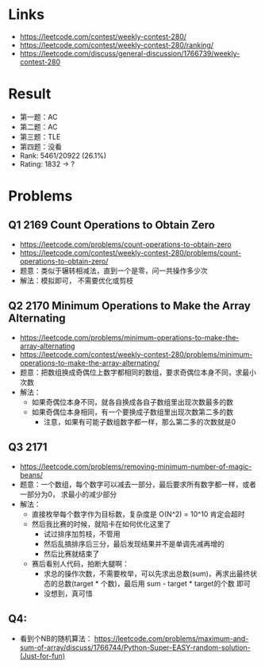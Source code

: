 # Links

- https://leetcode.com/contest/weekly-contest-280/
- https://leetcode.com/contest/weekly-contest-280/ranking/
- https://leetcode.com/discuss/general-discussion/1766739/weekly-contest-280

# Result

- 第一题：AC
- 第二题：AC
- 第三题：TLE
- 第四题：没看
- Rank: 5461/20922 (26.1%)
- Rating: 1832 -> ?

# Problems

## Q1 2169 Count Operations to Obtain Zero

- https://leetcode.com/problems/count-operations-to-obtain-zero
- https://leetcode.com/contest/weekly-contest-280/problems/count-operations-to-obtain-zero/
- 题意：类似于辗转相减法，直到一个是零，问一共操作多少次
- 解法：模拟即可， 不需要优化或剪枝

## Q2 2170 Minimum Operations to Make the Array Alternating

- https://leetcode.com/problems/minimum-operations-to-make-the-array-alternating
- https://leetcode.com/contest/weekly-contest-280/problems/minimum-operations-to-make-the-array-alternating/
- 题意：把数组换成奇偶位上数字都相同的数组，要求奇偶位本身不同，求最小次数
- 解法：
    - 如果奇偶位本身不同，就各自换成各自子数组里出现次数最多的数
    - 如果奇偶位本身相同，有一个要换成子数组里出现次数第二多的数
        - 注意，如果有可能子数组数字都一样，那么第二多的次数就是0

## Q3 2171

- https://leetcode.com/problems/removing-minimum-number-of-magic-beans/
- 题意：一个数组，每个数字可以减去一部分，最后要求所有数字都一样，或者一部分为0， 求最小的减少部分
- 解法：
    - 直接枚举每个数字作为目标数，复杂度是 O(N^2) = 10^10 肯定会超时
    - 然后我比赛的时候，就陷卡在如何优化这里了
        - 试过排序加剪枝，不管用
        - 然后乱搞排序后三分，最后发现结果并不是单调先减再增的
        - 然后比赛就结束了
    - 赛后看别人代码，拍断大腿啊：
        - 求总的操作次数，不需要枚举，可以先求出总数(sum)，再求出最终状态的总数(target * 个数)，最后用 sum - target * target的个数 即可
        - 没想到，真可惜

## Q4:

- 看到个NB的随机算法： https://leetcode.com/problems/maximum-and-sum-of-array/discuss/1766744/Python-Super-EASY-random-solution-(Just-for-fun)